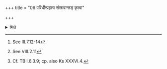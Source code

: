 +++
title = "06 परिधीन्प्रहृत्य संस्रावान्तङ् कृत्वा"

+++

<details><summary>थिते</summary>

6. Having thrown the enclosing sticks (in the Āhavanīya fire), having done the ritual upto the (offering of the) remnants,[^1] having made an underlayer (of ghee) in the pot of Vājina (whey) the Adhvaryu scoops the Vājina (from the vessel kept on the rubbish heap)[^2] inside the altar while letting it spill on the Barhisgrass.[^3]

[^1]: See III.7.12-14  

[^2]: See VIII.2.11  

[^3]: Cf. TB I.6.3.9; cp. also Ks XXXVI.4.
</details>
